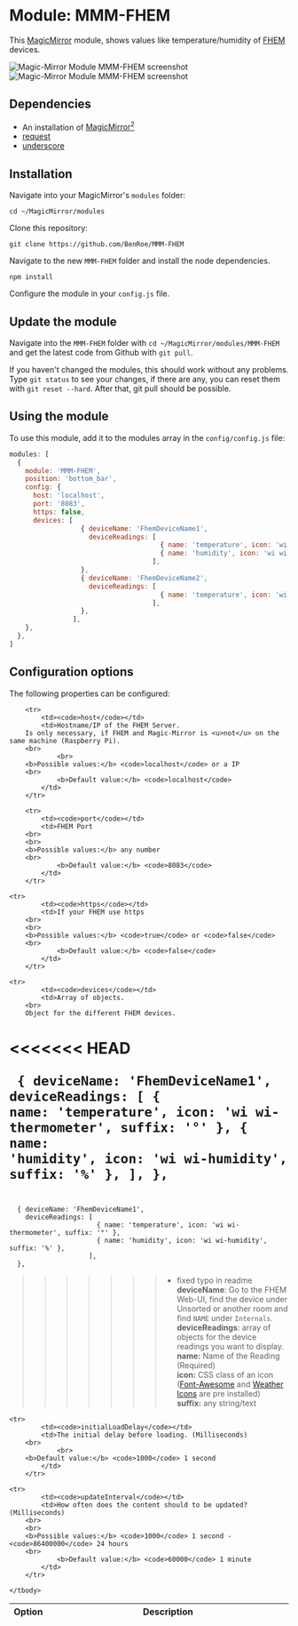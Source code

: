 # Module: MMM-FHEM
This [MagicMirror](https://github.com/MichMich/MagicMirror) module, shows values like temperature/humidity of [FHEM](http://fhem.de) devices.

![Magic-Mirror Module MMM-FHEM screenshot](https://github.com/BenRoe/MMM-FHEM/blob/gh-pages/Screenshot1.png?raw=true)
![Magic-Mirror Module MMM-FHEM screenshot](https://github.com/BenRoe/MMM-FHEM/blob/gh-pages/Screenshot2.png?raw=true)

## Dependencies
- An installation of [MagicMirror<sup>2</sup>](https://github.com/MichMich/MagicMirror)
- [request](https://www.npmjs.com/package/request)
- [underscore](https://www.npmjs.com/package/underscore)

## Installation

Navigate into your MagicMirror's `modules` folder:
```
cd ~/MagicMirror/modules
```

Clone this repository:
```
git clone https://github.com/BenRoe/MMM-FHEM
```

Navigate to the new `MMM-FHEM` folder and install the node dependencies.
```
npm install
```

Configure the module in your `config.js` file.

## Update the module

Navigate into the `MMM-FHEM` folder with `cd ~/MagicMirror/modules/MMM-FHEM` and get the latest code from Github with `git pull`.

If you haven't changed the modules, this should work without any problems. Type `git status` to see your changes, if there are any, you can reset them with `git reset --hard`. After that, git pull should be possible.

## Using the module

To use this module, add it to the modules array in the `config/config.js` file:
```javascript
modules: [
  {
    module: 'MMM-FHEM',
    position: 'bottom_bar',
    config: {
      host: 'localhost',
      port: '8083',
      https: false,
      devices: [
                  { deviceName: 'FhemDeviceName1',
                    deviceReadings: [
                                      { name: 'temperature', icon: 'wi wi-thermometer', suffix: '&deg;' },
                                      { name: 'humidity', icon: 'wi wi-humidity', suffix: '%' },
                                    ],
                  },
                  { deviceName: 'FhemDeviceName2',
                    deviceReadings: [
                                      { name: 'temperature', icon: 'wi wi-thermometer', suffix: '&deg;' },
                                    ],
                  },
                ],
    },
  },
]
```

## Configuration options

The following properties can be configured:

<table width="100%">
	<!-- why, markdown... -->
	<thead>
		<tr>
			<th>Option</th>
			<th width="100%">Description</th>
		</tr>
	<thead>
	<tbody>

		<tr>
			<td><code>host</code></td>
			<td>Hostname/IP of the FHEM Server.  
        Is only necessary, if FHEM and Magic-Mirror is <u>not</u> on the same machine (Raspberry Pi).
        <br>
				<br>
        <b>Possible values:</b> <code>localhost</code> or a IP
        <br>
				<b>Default value:</b> <code>localhost</code>
			</td>
		</tr>

		<tr>
			<td><code>port</code></td>
			<td>FHEM Port
        <br>
        <br>
        <b>Possible values:</b> any number
        <br>
				<b>Default value:</b> <code>8083</code>
			</td>
		</tr>

    <tr>
			<td><code>https</code></td>
			<td>If your FHEM use https
        <br>
        <br>
        <b>Possible values:</b> <code>true</code> or <code>false</code>
        <br>
				<b>Default value:</b> <code>false</code>
			</td>
		</tr>

    <tr>
			<td><code>devices</code></td>
			<td>Array of objects.
        <br>
        Object for the different FHEM devices.
<<<<<<< HEAD
        <pre><code>
          { deviceName: 'FhemDeviceName1',
            deviceReadings: [
                              { name: 'temperature', icon: 'wi wi-thermometer', suffix: '&deg;' },
                              { name: 'humidity', icon: 'wi wi-humidity', suffix: '%' },
                            ],
          },
        </code></pre>
=======
<pre><code>
  { deviceName: 'FhemDeviceName1',
    deviceReadings: [
                      { name: 'temperature', icon: 'wi wi-thermometer', suffix: '&deg;' },
                      { name: 'humidity', icon: 'wi wi-humidity', suffix: '%' },
                    ],
  },
</code></pre>
>>>>>>> - fixed typo in readme
        <b>deviceName</b>: Go to the FHEM Web-UI, find the device under Unsorted or another room and find <code>NAME</code> under <code>Internals</code>.
        <br />
        <b>deviceReadings</b>: array of objects for the device readings you want to display.
        <br />
        <b>name:</b> Name of the Reading (Required)
        <br>
        <b>icon:</b> CSS class of an icon (<a href="http://fontawesome.io/icons/">Font-Awesome</a> and <a href="https://erikflowers.github.io/weather-icons/">Weather Icons</a> are pre installed)
        <br>
        <b>suffix:</b> any string/text
			</td>
		</tr>

    <tr>
			<td><code>initialLoadDelay</code></td>
			<td>The initial delay before loading. (Milliseconds)
        <br>
				<br>
        <b>Default value:</b> <code>1000</code> 1 second
			</td>
		</tr>

    <tr>
			<td><code>updateInterval</code></td>
			<td>How often does the content should to be updated? (Milliseconds)
        <br>
        <br>
        <b>Possible values:</b> <code>1000</code> 1 second - <code>86400000</code> 24 hours
        <br>
				<b>Default value:</b> <code>60000</code> 1 minute
			</td>
		</tr>

	</tbody>
</table>
